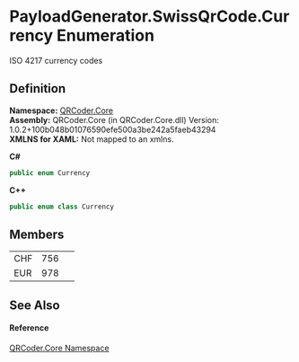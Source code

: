 # PayloadGenerator.SwissQrCode.Currency Enumeration


ISO 4217 currency codes



## Definition
**Namespace:** <a href="N_QRCoder_Core.md">QRCoder.Core</a>  
**Assembly:** QRCoder.Core (in QRCoder.Core.dll) Version: 1.0.2+100b048b01076590efe500a3be242a5faeb43294  
**XMLNS for XAML:** Not mapped to an xmlns.

**C#**
``` C#
public enum Currency
```
**C++**
``` C++
public enum class Currency
```



## Members
<table>
<tr>
<td>CHF</td>
<td>756</td>
<td> </td></tr>
<tr>
<td>EUR</td>
<td>978</td>
<td> </td></tr>
</table>

## See Also


#### Reference
<a href="N_QRCoder_Core.md">QRCoder.Core Namespace</a>  
